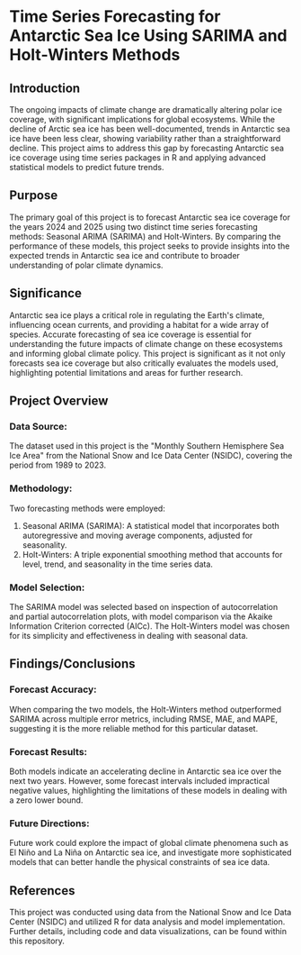# Time Series Forecasting for Antarctic Sea Ice Using SARIMA and Holt-Winters Methods

## Introduction
The ongoing impacts of climate change are dramatically altering polar ice coverage, with significant implications for global ecosystems. While the decline of Arctic sea ice has been well-documented, trends in Antarctic sea ice have been less clear, showing variability rather than a straightforward decline. This project aims to address this gap by forecasting Antarctic sea ice coverage using time series packages in R and applying advanced statistical models to predict future trends. <br />

## Purpose
The primary goal of this project is to forecast Antarctic sea ice coverage for the years 2024 and 2025 using two distinct time series forecasting methods: Seasonal ARIMA (SARIMA) and Holt-Winters. By comparing the performance of these models, this project seeks to provide insights into the expected trends in Antarctic sea ice and contribute to broader understanding of polar climate dynamics. <br />

## Significance
Antarctic sea ice plays a critical role in regulating the Earth's climate, influencing ocean currents, and providing a habitat for a wide array of species. Accurate forecasting of sea ice coverage is essential for understanding the future impacts of climate change on these ecosystems and informing global climate policy. This project is significant as it not only forecasts sea ice coverage but also critically evaluates the models used, highlighting potential limitations and areas for further research. <br />

## Project Overview
### Data Source:
The dataset used in this project is the "Monthly Southern Hemisphere Sea Ice Area" from the National Snow and Ice Data Center (NSIDC), covering the period from 1989 to 2023. <br />

### Methodology:
Two forecasting methods were employed: <br />
1. Seasonal ARIMA (SARIMA): A statistical model that incorporates both autoregressive and moving average components, adjusted for seasonality. <br />
2. Holt-Winters: A triple exponential smoothing method that accounts for level, trend, and seasonality in the time series data. <br />

### Model Selection:
The SARIMA model was selected based on inspection of autocorrelation and partial autocorrelation plots, with model comparison via the Akaike Information Criterion corrected (AICc). The Holt-Winters model was chosen for its simplicity and effectiveness in dealing with seasonal data. <br />

## Findings/Conclusions
### Forecast Accuracy:
When comparing the two models, the Holt-Winters method outperformed SARIMA across multiple error metrics, including RMSE, MAE, and MAPE, suggesting it is the more reliable method for this particular dataset. <br />

### Forecast Results: 
Both models indicate an accelerating decline in Antarctic sea ice over the next two years. However, some forecast intervals included impractical negative values, highlighting the limitations of these models in dealing with a zero lower bound. <br />

### Future Directions: 
Future work could explore the impact of global climate phenomena such as El Niño and La Niña on Antarctic sea ice, and investigate more sophisticated models that can better handle the physical constraints of sea ice data. <br />

## References
This project was conducted using data from the National Snow and Ice Data Center (NSIDC) and utilized R for data analysis and model implementation. Further details, including code and data visualizations, can be found within this repository.





